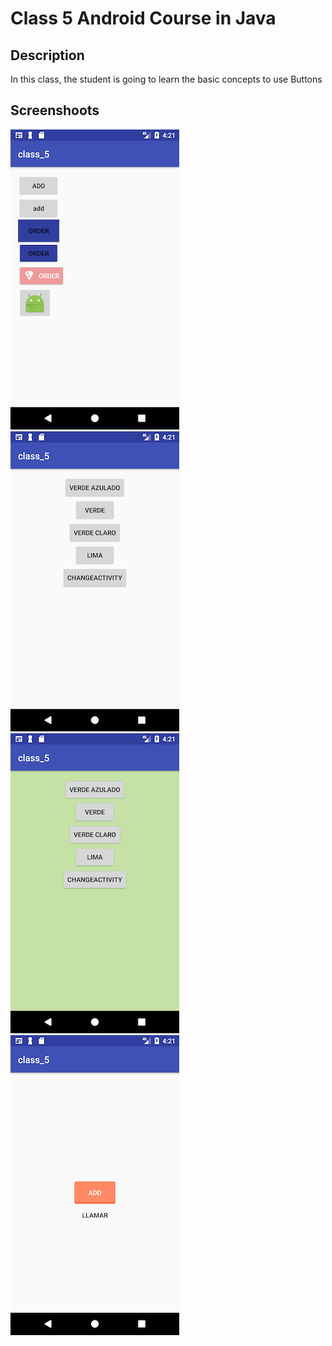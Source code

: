 # Class 5 Android Course in Java

## Description

In this class, the student is going to learn the basic concepts to use Buttons

## Screenshoots

![alt text](https://github.com/alejouribesanchez/android_course/blob/master/class_5/image/class5_1.png)
![alt text](https://github.com/alejouribesanchez/android_course/blob/master/class_5/image/class5_2.png)
![alt text](https://github.com/alejouribesanchez/android_course/blob/master/class_5/image/class5_3.png)
![alt text](https://github.com/alejouribesanchez/android_course/blob/master/class_5/image/class5_4.png)
